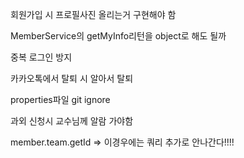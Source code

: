 회원가입 시 프로필사진 올리는거 구현해야 함

MemberService의 getMyInfo리턴을 object로 해도 될까

중복 로그인 방지

카카오톡에서 탈퇴 시 알아서 탈퇴

properties파일 git ignore


과외 신청시 교수님께 알람 가야함


member.team.getId => 이경우에는 쿼리 추가로 안나간다!!!!